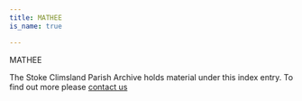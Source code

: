 ```yaml
---
title: MATHEE
is_name: true

---
```


MATHEE


The Stoke Climsland Parish Archive holds material under this index entry. To find out more please [contact us](/contact/)
